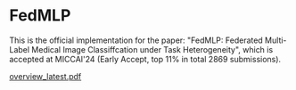 # FedMLP
This is the official implementation for the paper: "FedMLP: Federated Multi-Label Medical Image Classiffcation under Task Heterogeneity", which is accepted at MICCAI'24 (Early Accept, top 11% in total 2869 submissions).

[overview_latest.pdf](https://github.com/szbonaldo/FedMLP/files/15400587/overview_latest.pdf)
